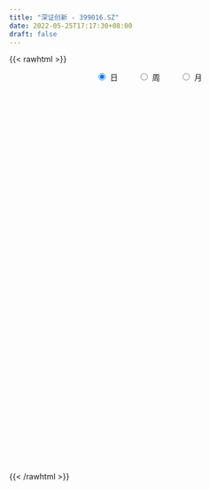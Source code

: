 ```yaml
---
title: "深证创新 - 399016.SZ"
date: 2022-05-25T17:17:30+08:00
draft: false
---
```

{{< rawhtml >}}
    <div style="text-align: center">
        <label style="padding: 1rem;"><input style="margin-right: .5rem" type="radio" name="period" value="D" checked onclick="period_change(this)">日</label>
        <label style="padding: 1rem;"><input style="margin-right: .5rem" type="radio" name="period" value="W" onclick="period_change(this)">周</label>
        <label style="padding: 1rem;"><input style="margin-right: .5rem" type="radio" name="period" value="M" onclick="period_change(this)">月</label>
    </div>
    <div id="chart" style="height: 700px;"></div> 
    <script type="text/javascript">
        const D_v = [14321903.0,16581763.0,12102914.0,13475626.0,15123563.0,14074195.0,15703563.0,19844557.0,17050695.0,17896569.0,17565167.0,17387881.0,17137620.0,14999417.0,15468005.0,15672388.0,16291709.0,18085730.0,14810184.0,19983044.0,22837581.0,19653921.0,17356505.0,17472006.0,19937778.0,22787649.0,20559931.0,24464386.0,23066355.0,20894210.0,20003417.0,18829923.0,17707240.0,18929415.0,18080259.0,17932105.0,18546384.0,18657178.0,21573017.0,20047693.0,24923065.0,26674774.0,22495106.0,21698618.0,21403294.0,19799220.0,15314354.0,21407572.0,25293913.0,22620250.0,25243601.0,28335935.0,23469243.0,23520993.0,25697520.0,29883958.0,30809713.0,28581444.0,26264094.0,22602964.0,23322651.0,23673955.0,21276432.0,23948806.0,22649186.0,19352349.0,20569574.0,18027768.0,18069548.0,19946720.0,22701113.0,20542814.0,19741832.0,20243992.0,19921053.0,27318674.0,26813326.0,28418362.0,28847748.0,29228094.0,27117305.0,22386095.0,26248477.0,23274527.0,23841451.0,22111797.0,21863476.0,19894376.0,21270860.0,18197444.0,16689592.0,20976970.0,18157695.0,18926419.0,14333109.0,16659694.0,16170791.0,17708639.0,16193987.0,16692999.0,13605875.0,13887209.0,18216513.0,16504121.0,16332040.0,16619014.0,14500643.0,14840860.0,15822699.0,18940710.0,19686024.0,21034744.0,21959411.0,21196826.0,21706298.0,17734933.0,19361623.0,22039076.0,19131081.0,16853487.0,18640113.0,17173201.0,16730732.0,20398321.0,19298243.0,17932270.0,19317317.0,18584121.0,20268725.0,20307051.0,18128208.0,17313571.0,17390220.0,18981925.0,19820876.0,18698571.0,23200018.0,21333522.0,19615665.0,21211364.0,20375526.0,21987982.0,19541123.0,20910995.0,19932132.0,18846192.0,17560659.0,18641379.0,18940808.0,14001037.0,17067059.0,15747829.0,17345568.0,15247243.0,16008771.0,14446750.0,15985354.0,16015232.0,20230283.0,21767846.0,17883669.0,21866156.0,20424019.0,19177067.0,17831342.0,17213903.0,17987475.0,21676053.0,23041868.0,19001723.0,17944981.0,16274821.0,14111080.0,18228269.0,14886922.0,16625848.0,15238026.0,15850031.0,16608323.0,16136927.0,14888217.0,17041388.0,13483748.0,13403313.0,13074190.0,14172771.0,13283662.0,17044663.0,17106791.0,17637800.0,21749920.0,16765969.0,15570470.0,14497776.0,14156969.0,14675582.0,15639206.0,18217497.0,18424541.0,20690655.0,18336777.0,19582311.0,18657603.0,20962830.0,23134426.0,22332877.0,16661351.0,18374915.0,14787690.0,14542527.0,14188575.0,14324181.0,15014236.0,15452987.0,16688646.0,14708879.0,13698388.0,16148137.0,16189696.0,17903975.0,17366846.0,17259579.0,13718585.0,14965410.0,16791233.0,13507947.0,14021677.0,14957712.0,17382360.0,15700174.0,19584837.0,19166529.0,21678494.0,18713244.0,21400227.0,20689382.0,18085095.0,14457380.0,17753168.0,22841337.0,15332996.0,14959221.0,14694134.0,14345133.0,14570083.0,16768148.0,18684305.0,16204942.0,20211133.0,13402302.0]
const D_histogram = [0.0,3.8416957265,5.5663718002,6.8635043389,8.5378238294,7.544938852,9.9040169216,15.5578565307,17.193627663,20.5547795478,19.3154856983,22.0469526371,23.2720130222,16.9391853067,9.2933497838,5.2163888368,5.0922479954,3.2262070296,1.3358738722,5.9802703696,5.7319745942,3.6125650939,-6.0183038273,-6.1442753166,-3.0720063197,3.3303484963,6.4447905852,11.0490903184,10.1214654202,10.0972429917,12.6136326477,10.3910897191,11.7729341109,5.4318382361,-5.5349752602,-9.9225337372,-14.6453503132,-12.2104101841,-6.9834438874,-5.8950457612,1.4897463069,6.4230848595,4.678737285,2.9850125525,-2.0646243444,-4.8736612919,-7.1251312945,-3.0426729751,0.2775499487,-3.0965710843,-10.0943247856,-20.1730027579,-27.6347225043,-19.4178850113,-10.1700616185,3.2466598848,9.7401798518,20.1150674277,22.3612917804,18.6397403192,16.6532571077,16.4263381705,14.7544072057,12.4678640411,6.2303170561,-2.4732283038,-16.6062054165,-24.297916781,-25.0516074984,-25.4545386217,-17.3271138638,-11.5164995634,-5.8928065285,-9.1533005732,-11.5029533265,-12.3013483661,-16.9475512565,-21.8556667194,-24.8108295557,-25.9879211735,-18.8293769772,-11.8442383436,-8.270643596,-8.772700596,-6.6790894911,-8.6428423453,-7.4910394862,-6.51120473,-12.1761093992,-12.4967096245,-11.947177344,-7.6485406215,-4.8428734315,-6.4290478219,-6.6068634108,-13.4159266523,-10.0162074967,-7.021901387,-5.6801767628,-11.1070542995,-9.5101705978,-5.7033582668,-1.4676131776,1.3454182583,5.9934158574,9.6195995174,9.7720421929,9.4804784992,11.7420446857,12.8077450035,10.3677989026,5.6799462404,6.3580567934,10.3326644054,12.2967750414,14.9958163028,20.9198662405,22.9263904143,22.2032661974,25.9705809169,28.1240378313,29.1834027953,31.2900154327,30.2198636348,25.1683643909,24.6412283847,21.9567726979,22.3735719306,27.0270935533,26.3811949283,22.8002770562,19.8915117564,14.014014485,12.5600101609,13.2828907365,11.1083559355,3.7671711421,-0.2583711869,-7.4211280517,-17.1475677914,-17.3328672662,-16.1540980732,-16.5600963098,-14.5339491045,-9.690240737,-8.452402984,-6.3938652523,-9.890606856,-18.4362139948,-19.529617473,-15.576120657,-12.9581906221,-13.2093574873,-12.9413964943,-8.7639233538,-7.8672527622,-2.072260283,1.567319666,2.3389235368,-5.9890783681,-12.0934542128,-17.7742082565,-17.468431596,-20.4619080132,-15.5129806261,-16.583118545,-12.0400222041,0.1129828042,3.9550334776,2.3471216641,-1.9419270925,-12.0262064153,-18.9091313787,-34.9536863037,-43.2799665617,-54.8992292791,-59.1074303546,-57.1528662866,-53.5649212338,-43.070212065,-34.8622200857,-35.4593062206,-34.9015784388,-25.1571081692,-15.2138128828,-7.0952056854,1.1578589835,12.1892453808,13.0767415052,21.6574164845,18.965238231,22.2727040175,24.263450246,24.0085629885,22.0543066947,16.5908253366,10.4257725898,-3.2554905074,-19.2636652962,-30.905999469,-28.9781504968,-20.5125757377,-18.9387257703,-26.5845629622,-21.9660134885,-10.9826227416,-2.4093443919,7.8985022384,10.6744790167,14.9429135631,15.874869883,11.5367649435,8.6401980151,5.8515599628,11.0319355997,11.7951966823,11.6957133683,10.3322530601,4.7291375054,-0.9080700665,-11.5936720782,-11.5212514178,-16.8004883961,-13.0009345179,-14.4227023927,-11.6084108227,-9.5271607295,-11.7471290923,-17.0031030936,-21.3084779964,-36.447857565,-48.9684138754,-43.651122653,-39.4592534338,-21.61432345,-4.7652575253,4.6533567187,10.829914902,18.664659821,26.5082105731,33.0824884507,36.2121383621,35.5967608614,35.2052018983,34.7205346779,34.7214461255,37.406016432,39.1750426989,28.0522762418,22.2996302477]
const D_fast = [0.0,4.8021196581,7.9183886819,10.9313973053,14.7401727532,15.6335224887,20.4686047887,30.0119085305,35.9460865785,44.4459333503,48.0355109253,56.2787160234,63.3217796641,61.2237482753,55.9012501983,53.1283864606,54.277307618,53.2178184096,51.6614537202,57.8009178101,58.9856156832,57.7693474564,46.6339025783,44.9718622598,47.2761296769,54.511071617,59.2367113522,66.603283665,68.2060251218,70.7061134413,76.3759112592,76.7511407603,81.0762186799,76.0930823641,63.7425250527,56.8743331415,48.4901789872,47.8725165702,51.3536218951,50.968258581,58.7254872258,65.2645969933,64.68993374,63.7424621457,58.1766691627,54.1492168921,50.116464066,53.4382541416,56.8278645526,52.6796007485,43.1582658508,28.0363371891,13.6659368166,17.0283030568,23.7336110449,37.9619975194,46.8905624493,62.2942168822,70.1307641799,71.0691477986,73.245978864,77.1256444695,79.142315306,79.9727381517,75.2927704307,65.9709179949,47.6863895281,33.9201989684,26.9036063763,20.1370405976,23.9326868896,26.8641762991,31.0146677019,25.4658485139,20.240457429,16.3667252978,7.4836345934,-2.8883975494,-12.0462677746,-19.7203396858,-17.2691397338,-13.2450606861,-11.7391268375,-14.4343589865,-14.0105202543,-18.1349836949,-18.8559407074,-19.5039071336,-28.2128391526,-31.657616784,-34.0948788396,-31.7083772724,-30.1134284403,-33.3068647862,-35.1363962277,-45.2994411323,-44.4037738509,-43.164943088,-43.2432626545,-51.4469037661,-52.2275627138,-49.8465899495,-45.9777481547,-42.8283621542,-36.6820105908,-30.6509270515,-28.0554738278,-25.9769178966,-20.7798405387,-16.51220397,-16.3602003453,-19.6280664474,-17.3604416961,-10.8026679827,-5.7643635864,0.6836317508,11.8376482485,19.575770026,24.4034623584,34.6634223071,43.8478886794,52.2031043422,62.1322208377,68.6170349486,69.8576268024,75.4907978924,78.29553538,84.3057275954,95.7160226064,101.6654227134,103.7845741055,105.8486867447,103.4746930946,105.1606913107,109.2042945705,109.8068487533,103.4074567454,99.3173216197,90.299282742,76.2859510545,71.7674347631,68.9076794377,64.3616571237,62.7543170529,65.1754652362,64.3002022432,64.7602736618,58.7908803441,45.6362197066,39.6604118601,39.7198785119,39.0982608913,35.5447546542,32.5773665237,34.5638588257,33.4937162267,38.7706436352,42.8020535007,44.1583882557,34.3331167588,25.2053773609,15.081071253,11.0197400146,2.910786594,3.9814688247,-1.2344487305,0.2986420594,12.4798927687,17.3107018115,16.289570414,11.5150398843,-1.5757910423,-13.1859988504,-37.9689753513,-57.1152472497,-82.4593172869,-101.444375951,-113.7780284548,-123.5813137103,-123.8541575578,-124.3617206,-133.82363329,-141.9913001179,-138.5361068906,-132.3962648248,-126.0514590488,-117.508929634,-103.4302318915,-99.2735503908,-85.2785212904,-83.2293899862,-74.3537481953,-66.2971394053,-60.5498859156,-56.9905655358,-58.3063405598,-61.8649501591,-76.3600858832,-97.184176996,-116.553011036,-121.869699688,-118.5322688634,-121.6931003385,-135.985078271,-136.8580321695,-128.6202971079,-120.6493548562,-108.3668826663,-102.9222861339,-94.9181231967,-90.017449406,-91.4713631096,-92.2078805342,-93.5336285958,-85.595269059,-81.8832088058,-79.0587637777,-77.8391608209,-82.2599919993,-88.1242170878,-101.708237119,-104.5161293131,-113.9954883904,-113.4461681416,-118.4736116146,-118.5614227503,-118.8619628395,-124.0187134753,-133.5254632501,-143.157957652,-167.4093016118,-192.1719613911,-197.7674508319,-203.4403949712,-190.9990458499,-175.3412943065,-164.7593408829,-155.875303974,-143.3743940998,-128.9037907044,-114.0588907142,-101.8762062123,-93.5923934975,-85.182651986,-76.987185537,-68.305912558,-56.2698381436,-44.7070512019,-48.8167485985,-48.9944870307]
const D_slow = [0.0,0.9604239316,2.3520168817,4.0678929664,6.2023489238,8.0885836368,10.5645878672,14.4540519998,18.7524589156,23.8911538025,28.7200252271,34.2317633863,40.0497666419,44.2845629686,46.6079004145,47.9119976237,49.1850596226,49.99161138,50.325579848,51.8206474404,53.253641089,54.1567823625,52.6522064056,51.1161375765,50.3481359966,51.1807231206,52.791920767,55.5541933466,58.0845597016,60.6088704495,63.7622786115,66.3600510412,69.303284569,70.661244128,69.277500313,66.7968668787,63.1355293004,60.0829267543,58.3370657825,56.8633043422,57.2357409189,58.8415121338,60.011196455,60.7574495932,60.2412935071,59.0228781841,57.2415953605,56.4809271167,56.5503146039,55.7761718328,53.2525906364,48.2093399469,41.3006593209,36.4461880681,33.9036726634,34.7153376346,37.1503825976,42.1791494545,47.7694723996,52.4294074794,56.5927217563,60.6993062989,64.3879081004,67.5048741106,69.0624533746,68.4441462987,64.2925949446,58.2181157493,51.9552138747,45.5915792193,41.2598007534,38.3806758625,36.9074742304,34.6191490871,31.7434107555,28.6680736639,24.4311858498,18.96726917,12.7645617811,6.2675814877,1.5602372434,-1.4008223425,-3.4684832415,-5.6616583905,-7.3314307633,-9.4921413496,-11.3649012212,-12.9927024037,-16.0367297535,-19.1609071596,-22.1477014956,-24.0598366509,-25.2705550088,-26.8778169643,-28.529532817,-31.88351448,-34.3875663542,-36.143041701,-37.5630858917,-40.3398494666,-42.717392116,-44.1432316827,-44.5101349771,-44.1737804125,-42.6754264482,-40.2705265689,-37.8275160206,-35.4573963958,-32.5218852244,-29.3199489735,-26.7279992479,-25.3080126878,-23.7184984895,-21.1353323881,-18.0611386278,-14.3121845521,-9.0822179919,-3.3506203884,2.200196161,8.6928413902,15.7238508481,23.0197015469,30.8422054051,38.3971713138,44.6892624115,50.8495695077,56.3387626821,61.9321556648,68.6889290531,75.2842277852,80.9842970492,85.9571749883,89.4606786096,92.6006811498,95.9214038339,98.6984928178,99.6402856033,99.5756928066,97.7204107937,93.4335188459,89.1003020293,85.061777511,80.9217534335,77.2882661574,74.8657059732,72.7526052272,71.1541389141,68.6814872001,64.0724337014,59.1900293331,55.2959991689,52.0564515134,48.7541121415,45.518763018,43.3277821795,41.360968989,40.8429039182,41.2347338347,41.8194647189,40.3221951269,37.2988315737,32.8552795095,28.4881716106,23.3726946072,19.4944494507,15.3486698145,12.3386642635,12.3669099645,13.3556683339,13.9424487499,13.4569669768,10.450415373,5.7231325283,-3.0152890476,-13.835280688,-27.5600880078,-42.3369455964,-56.6251621681,-70.0163924766,-80.7839454928,-89.4995005142,-98.3643270694,-107.0897216791,-113.3789987214,-117.1824519421,-118.9562533634,-118.6667886175,-115.6194772723,-112.350291896,-106.9359377749,-102.1946282172,-96.6264522128,-90.5605896513,-84.5584489042,-79.0448722305,-74.8971658964,-72.2907227489,-73.1045953758,-77.9205116998,-85.6470115671,-92.8915491913,-98.0196931257,-102.7543745683,-109.4005153088,-114.8920186809,-117.6376743663,-118.2400104643,-116.2653849047,-113.5967651505,-109.8610367598,-105.892319289,-103.0081280531,-100.8480785493,-99.3851885586,-96.6272046587,-93.6784054881,-90.754477146,-88.171413881,-86.9891295047,-87.2161470213,-90.1145650408,-92.9948778953,-97.1949999943,-100.4452336238,-104.0509092219,-106.9530119276,-109.33480211,-112.2715843831,-116.5223601565,-121.8494796556,-130.9614440468,-143.2035475157,-154.1163281789,-163.9811415374,-169.3847223999,-170.5760367812,-169.4126976015,-166.705218876,-162.0390539208,-155.4120012775,-147.1413791648,-138.0883445743,-129.189154359,-120.3878538844,-111.7077202149,-103.0273586835,-93.6758545755,-83.8820939008,-76.8690248403,-71.2941172784]
const D_data = [['2021-05-14', 4229.4894, 4291.1828, 4213.4739, 4291.401],['2021-05-17', 4298.4375, 4351.3808, 4298.0497, 4371.3341],['2021-05-18', 4346.3797, 4343.9678, 4307.9333, 4348.189],['2021-05-19', 4332.2706, 4352.263, 4320.7063, 4370.4649],['2021-05-20', 4349.1902, 4371.9783, 4343.1151, 4385.5032],['2021-05-21', 4385.6405, 4347.8752, 4340.903, 4396.8227],['2021-05-24', 4352.378, 4401.9458, 4330.2316, 4402.5576],['2021-05-25', 4405.4789, 4477.0146, 4396.3674, 4481.7406],['2021-05-26', 4480.5302, 4461.9623, 4456.3885, 4487.2081],['2021-05-27', 4458.97, 4515.367, 4449.281, 4515.9226],['2021-05-28', 4507.1098, 4483.2337, 4463.1894, 4533.1753],['2021-05-31', 4495.2468, 4558.1756, 4495.2468, 4558.1756],['2021-06-01', 4555.735, 4573.5452, 4520.7868, 4578.1106],['2021-06-02', 4576.7823, 4487.1179, 4470.5751, 4576.7823],['2021-06-03', 4490.6221, 4449.7485, 4449.4486, 4512.055],['2021-06-04', 4440.2139, 4475.2491, 4430.7167, 4513.3818],['2021-06-07', 4489.5611, 4524.4749, 4473.277, 4524.6947],['2021-06-08', 4533.3014, 4507.6633, 4484.7205, 4553.6065],['2021-06-09', 4506.3693, 4506.1614, 4479.8904, 4521.5901],['2021-06-10', 4507.5856, 4605.7899, 4502.3688, 4609.1748],['2021-06-11', 4620.2217, 4568.5999, 4563.5868, 4620.2217],['2021-06-15', 4563.9157, 4550.1442, 4523.5651, 4577.9283],['2021-06-16', 4548.1845, 4430.7517, 4427.0718, 4549.4665],['2021-06-17', 4431.9535, 4525.9448, 4431.9535, 4525.9448],['2021-06-18', 4533.2412, 4577.5786, 4530.7067, 4590.3491],['2021-06-21', 4566.3986, 4652.3963, 4544.5154, 4657.9626],['2021-06-22', 4662.0845, 4648.3654, 4614.404, 4666.3779],['2021-06-23', 4646.8907, 4702.7605, 4630.8043, 4719.5496],['2021-06-24', 4705.1308, 4660.0165, 4648.8179, 4705.2181],['2021-06-25', 4660.3906, 4685.3594, 4639.8517, 4694.6506],['2021-06-28', 4691.4998, 4741.9808, 4681.5886, 4753.1157],['2021-06-29', 4754.0796, 4701.9099, 4698.4281, 4767.3789],['2021-06-30', 4709.4972, 4763.407, 4700.3105, 4763.8226],['2021-07-01', 4767.7419, 4670.0437, 4670.0437, 4767.7419],['2021-07-02', 4650.842, 4575.0326, 4573.1572, 4651.0387],['2021-07-05', 4592.7292, 4619.3411, 4581.4044, 4641.8029],['2021-07-06', 4631.7144, 4589.8201, 4533.0615, 4637.7445],['2021-07-07', 4556.2349, 4671.3488, 4544.1128, 4677.3262],['2021-07-08', 4686.8138, 4727.8922, 4679.6254, 4738.2751],['2021-07-09', 4704.7459, 4696.2082, 4619.1457, 4710.1734],['2021-07-12', 4716.2476, 4804.5166, 4686.8214, 4818.4666],['2021-07-13', 4808.4456, 4818.6913, 4779.851, 4846.3752],['2021-07-14', 4797.8517, 4756.5876, 4753.9862, 4814.0392],['2021-07-15', 4740.6828, 4759.5958, 4677.1372, 4760.568],['2021-07-16', 4754.3324, 4708.2362, 4706.073, 4763.2881],['2021-07-19', 4694.8824, 4720.7242, 4676.9424, 4728.7348],['2021-07-20', 4688.9733, 4717.4617, 4665.5934, 4731.5278],['2021-07-21', 4732.0578, 4805.8696, 4727.386, 4822.2591],['2021-07-22', 4811.504, 4823.3701, 4770.4824, 4826.259],['2021-07-23', 4818.1511, 4746.1961, 4719.245, 4818.1511],['2021-07-26', 4736.6788, 4675.1069, 4589.5958, 4753.4785],['2021-07-27', 4673.6723, 4585.2213, 4585.2213, 4766.3748],['2021-07-28', 4545.0689, 4557.6022, 4427.0013, 4614.625],['2021-07-29', 4650.4229, 4742.842, 4626.5492, 4751.5211],['2021-07-30', 4749.1911, 4796.3072, 4712.6691, 4809.9671],['2021-08-02', 4810.5572, 4912.205, 4808.94, 4912.205],['2021-08-03', 4903.1514, 4889.811, 4869.0603, 4940.7147],['2021-08-04', 4875.5592, 5001.9142, 4875.5592, 5002.8932],['2021-08-05', 4993.9111, 4957.7642, 4940.8097, 4993.9111],['2021-08-06', 4964.5121, 4902.5801, 4858.137, 4973.2431],['2021-08-09', 4881.8627, 4930.8047, 4854.2809, 4940.8074],['2021-08-10', 4924.4412, 4968.5232, 4908.231, 4976.7829],['2021-08-11', 4962.4666, 4966.7177, 4919.3012, 4980.1954],['2021-08-12', 4961.5971, 4968.6271, 4953.7335, 5011.5745],['2021-08-13', 4955.1032, 4913.2291, 4891.4861, 4977.4963],['2021-08-16', 4879.2121, 4853.0931, 4830.0272, 4898.2874],['2021-08-17', 4850.1036, 4724.8618, 4711.1335, 4857.6172],['2021-08-18', 4734.7117, 4738.6853, 4694.8219, 4762.7194],['2021-08-19', 4733.0655, 4790.7767, 4727.0557, 4817.6212],['2021-08-20', 4783.6733, 4778.7093, 4727.2164, 4831.2647],['2021-08-23', 4796.4162, 4895.6245, 4771.401, 4903.4575],['2021-08-24', 4893.6086, 4898.5131, 4849.6647, 4923.3889],['2021-08-25', 4907.1672, 4925.5888, 4870.4436, 4925.9252],['2021-08-26', 4929.6109, 4819.6973, 4818.3775, 4930.9276],['2021-08-27', 4802.6312, 4812.3286, 4780.1999, 4831.2705],['2021-08-30', 4824.3541, 4817.9809, 4797.5045, 4877.3946],['2021-08-31', 4810.7382, 4747.0087, 4709.8184, 4810.7382],['2021-09-01', 4740.7151, 4705.3016, 4639.7655, 4741.6441],['2021-09-02', 4702.2879, 4691.9567, 4680.4357, 4724.9467],['2021-09-03', 4687.8552, 4683.9792, 4646.5288, 4731.4198],['2021-09-06', 4690.8126, 4787.2599, 4663.8002, 4787.2599],['2021-09-07', 4787.1024, 4811.1633, 4762.9803, 4813.4366],['2021-09-08', 4811.3378, 4788.6269, 4767.0384, 4830.0207],['2021-09-09', 4776.1152, 4738.3728, 4700.9663, 4784.1487],['2021-09-10', 4742.5447, 4768.0949, 4704.8694, 4779.4367],['2021-09-13', 4776.21, 4710.2276, 4701.262, 4776.21],['2021-09-14', 4713.3431, 4739.1073, 4709.6076, 4805.6499],['2021-09-15', 4731.508, 4735.3717, 4689.8098, 4746.577],['2021-09-16', 4730.2323, 4629.7767, 4628.4063, 4731.7867],['2021-09-17', 4625.211, 4668.0977, 4601.3286, 4674.0535],['2021-09-22', 4609.0365, 4666.855, 4602.9712, 4687.8506],['2021-09-23', 4698.2348, 4715.8382, 4670.9965, 4733.985],['2021-09-24', 4712.542, 4707.8634, 4688.1957, 4752.4288],['2021-09-27', 4733.4048, 4647.8648, 4613.1719, 4760.7734],['2021-09-28', 4633.1706, 4651.5363, 4615.4544, 4695.9075],['2021-09-29', 4621.4547, 4537.0844, 4537.0844, 4626.709],['2021-09-30', 4564.6201, 4641.6565, 4564.6201, 4651.2392],['2021-10-08', 4695.1611, 4642.046, 4625.2156, 4706.2377],['2021-10-11', 4650.5213, 4622.7307, 4615.3043, 4666.5745],['2021-10-12', 4617.9749, 4514.4838, 4474.1333, 4617.9749],['2021-10-13', 4515.9178, 4577.9196, 4501.9465, 4582.6608],['2021-10-14', 4580.187, 4607.9729, 4565.0058, 4628.1099],['2021-10-15', 4598.7556, 4625.9661, 4568.6607, 4638.5271],['2021-10-18', 4625.4258, 4620.8801, 4577.2913, 4625.4258],['2021-10-19', 4632.9405, 4660.8792, 4631.5002, 4670.0948],['2021-10-20', 4668.8039, 4670.8769, 4662.7667, 4697.1144],['2021-10-21', 4667.4073, 4639.8002, 4621.6312, 4677.616],['2021-10-22', 4644.1957, 4636.3574, 4619.791, 4664.0309],['2021-10-25', 4636.1729, 4677.3811, 4629.2099, 4678.3274],['2021-10-26', 4684.686, 4676.8677, 4662.3139, 4700.6111],['2021-10-27', 4673.1008, 4634.5, 4620.8462, 4673.1008],['2021-10-28', 4605.9045, 4589.7049, 4578.602, 4642.0043],['2021-10-29', 4573.7662, 4647.4223, 4561.1847, 4653.1893],['2021-11-01', 4644.676, 4704.8773, 4634.8289, 4727.8604],['2021-11-02', 4712.4111, 4702.0861, 4667.3311, 4758.713],['2021-11-03', 4713.6831, 4732.6095, 4683.5731, 4748.216],['2021-11-04', 4755.6198, 4809.2022, 4750.9616, 4809.2022],['2021-11-05', 4814.0885, 4798.3478, 4797.4635, 4852.7783],['2021-11-08', 4791.5201, 4785.6635, 4744.1136, 4791.5201],['2021-11-09', 4797.5263, 4870.3508, 4788.4537, 4874.6308],['2021-11-10', 4858.8889, 4889.6691, 4826.4333, 4890.7582],['2021-11-11', 4873.1848, 4910.4671, 4863.2649, 4918.8159],['2021-11-12', 4912.3059, 4960.3331, 4904.1706, 4966.5401],['2021-11-15', 4974.0445, 4952.9828, 4939.1701, 4996.3009],['2021-11-16', 4938.5988, 4914.6468, 4907.7704, 4974.2455],['2021-11-17', 4937.1847, 4983.0579, 4912.0133, 4983.0579],['2021-11-18', 4982.0405, 4973.6759, 4968.0814, 5004.6742],['2021-11-19', 4968.6821, 5032.6565, 4965.8336, 5038.7736],['2021-11-22', 5053.1434, 5128.7077, 5048.156, 5131.8758],['2021-11-23', 5121.4683, 5104.896, 5088.0413, 5121.4683],['2021-11-24', 5101.2614, 5087.5531, 5083.8223, 5113.5813],['2021-11-25', 5093.2692, 5107.4415, 5089.863, 5127.0862],['2021-11-26', 5108.568, 5072.5305, 5055.0933, 5114.4726],['2021-11-29', 5039.6067, 5131.7638, 5037.8221, 5132.2379],['2021-11-30', 5148.5611, 5180.9173, 5140.9886, 5194.3302],['2021-12-01', 5178.4677, 5164.3574, 5148.3712, 5187.6477],['2021-12-02', 5163.4587, 5093.9052, 5090.8543, 5165.979],['2021-12-03', 5093.631, 5120.2561, 5092.9765, 5123.4087],['2021-12-06', 5115.5839, 5061.5677, 5056.8074, 5119.3103],['2021-12-07', 5087.3376, 4987.3705, 4952.3502, 5091.3627],['2021-12-08', 4999.6136, 5079.2566, 4999.6136, 5079.2566],['2021-12-09', 5074.832, 5098.0383, 5057.9649, 5103.465],['2021-12-10', 5075.6493, 5078.9815, 5062.6492, 5096.016],['2021-12-13', 5083.0927, 5112.6753, 5080.9039, 5129.809],['2021-12-14', 5108.142, 5167.7774, 5106.13, 5177.2451],['2021-12-15', 5166.2256, 5142.337, 5136.9909, 5186.2723],['2021-12-16', 5152.6635, 5165.8864, 5145.2162, 5170.6266],['2021-12-17', 5154.8937, 5095.7887, 5092.0688, 5156.8119],['2021-12-20', 5080.2496, 4997.9123, 4997.6151, 5111.3539],['2021-12-21', 5008.0843, 5058.7183, 5008.0843, 5063.0548],['2021-12-22', 5078.9811, 5123.8205, 5073.4313, 5135.9484],['2021-12-23', 5132.6098, 5121.1183, 5110.5974, 5140.4422],['2021-12-24', 5121.4191, 5088.2632, 5082.1911, 5127.0732],['2021-12-27', 5090.6178, 5091.0432, 5071.3474, 5129.985],['2021-12-28', 5113.8303, 5149.7432, 5102.3338, 5153.2317],['2021-12-29', 5144.9688, 5121.7557, 5117.4353, 5153.4816],['2021-12-30', 5124.3219, 5203.2009, 5124.3219, 5222.8418],['2021-12-31', 5228.5987, 5207.4492, 5193.7612, 5233.5202],['2022-01-04', 5226.0315, 5190.9722, 5167.4074, 5229.6086],['2022-01-05', 5176.1746, 5060.7926, 5032.8002, 5179.8111],['2022-01-06', 5024.8811, 5047.7728, 4998.8223, 5061.4748],['2022-01-07', 5059.0982, 5014.1056, 5014.1056, 5086.0748],['2022-01-10', 5018.7312, 5064.7835, 4976.6598, 5076.9954],['2022-01-11', 5069.6058, 5004.5943, 4996.0903, 5072.8752],['2022-01-12', 5035.2505, 5098.0734, 5030.7229, 5098.7841],['2022-01-13', 5122.9357, 5022.7413, 5022.559, 5122.9831],['2022-01-14', 5017.2156, 5093.0111, 5012.3809, 5112.2459],['2022-01-17', 5119.609, 5230.6973, 5119.609, 5248.2546],['2022-01-18', 5235.9645, 5173.4005, 5167.4652, 5268.5097],['2022-01-19', 5132.2555, 5115.6274, 5078.4744, 5166.1184],['2022-01-20', 5120.4345, 5068.1313, 5062.972, 5141.1287],['2022-01-21', 5045.2129, 4952.5661, 4943.8879, 5045.2129],['2022-01-24', 4902.6405, 4935.3694, 4897.0855, 4962.9966],['2022-01-25', 4897.5528, 4736.8422, 4736.6846, 4925.9724],['2022-01-26', 4746.9306, 4734.8101, 4676.7439, 4781.8207],['2022-01-27', 4742.8087, 4596.9885, 4594.9946, 4744.1328],['2022-01-28', 4626.4798, 4596.1323, 4557.7353, 4664.5587],['2022-02-07', 4665.6019, 4613.4895, 4595.5945, 4676.2235],['2022-02-08', 4615.2467, 4595.4784, 4504.8924, 4615.7369],['2022-02-09', 4584.0541, 4670.6859, 4566.8059, 4683.6963],['2022-02-10', 4667.0217, 4649.3095, 4627.9926, 4690.2777],['2022-02-11', 4608.675, 4517.9167, 4509.8772, 4613.3479],['2022-02-14', 4485.0514, 4489.341, 4451.4342, 4548.4902],['2022-02-15', 4493.7172, 4592.588, 4488.9256, 4592.588],['2022-02-16', 4624.351, 4615.8295, 4598.4186, 4647.649],['2022-02-17', 4616.1679, 4616.1504, 4601.5335, 4655.6191],['2022-02-18', 4596.0976, 4642.9147, 4588.975, 4642.9731],['2022-02-21', 4666.0821, 4718.7144, 4664.5692, 4719.245],['2022-02-22', 4671.3488, 4617.7727, 4594.0242, 4671.3488],['2022-02-23', 4630.765, 4738.2039, 4630.7009, 4739.4196],['2022-02-24', 4711.7837, 4614.2574, 4559.2829, 4732.8266],['2022-02-25', 4660.288, 4693.5046, 4660.288, 4716.0494],['2022-02-28', 4696.6493, 4696.7065, 4633.2639, 4714.9609],['2022-03-01', 4697.2982, 4680.154, 4657.8273, 4704.7792],['2022-03-02', 4653.6865, 4659.6764, 4616.8348, 4665.1551],['2022-03-03', 4676.4013, 4600.0831, 4595.7782, 4678.9532],['2022-03-04', 4565.8458, 4560.0667, 4540.146, 4623.7328],['2022-03-07', 4532.9213, 4404.4726, 4383.7628, 4533.0227],['2022-03-08', 4408.4647, 4274.8821, 4249.3716, 4426.1149],['2022-03-09', 4291.4904, 4222.7188, 4050.2614, 4304.9395],['2022-03-10', 4320.1874, 4329.6495, 4293.3478, 4344.682],['2022-03-11', 4271.5442, 4406.2941, 4238.9058, 4410.5854],['2022-03-14', 4417.6478, 4316.9593, 4316.9593, 4440.4354],['2022-03-15', 4257.6977, 4151.4583, 4151.4583, 4311.6007],['2022-03-16', 4219.0158, 4261.4564, 4040.9356, 4272.3787],['2022-03-17', 4306.8757, 4353.7448, 4297.3059, 4430.7611],['2022-03-18', 4332.0541, 4354.3856, 4296.6724, 4364.3589],['2022-03-21', 4366.6643, 4412.8335, 4353.3622, 4418.668],['2022-03-22', 4403.0958, 4344.973, 4332.5539, 4403.0958],['2022-03-23', 4351.7615, 4377.134, 4323.4391, 4387.8875],['2022-03-24', 4352.5894, 4346.3954, 4296.3051, 4373.8572],['2022-03-25', 4356.2264, 4267.1783, 4267.1783, 4374.7948],['2022-03-28', 4252.2881, 4259.1577, 4211.5712, 4277.5277],['2022-03-29', 4269.1639, 4236.5996, 4217.2598, 4292.1284],['2022-03-30', 4250.0673, 4335.7714, 4226.9253, 4343.1619],['2022-03-31', 4317.381, 4292.1108, 4284.0472, 4348.992],['2022-04-01', 4271.5247, 4279.3619, 4238.1269, 4309.1833],['2022-04-06', 4292.6125, 4255.6163, 4232.9263, 4293.77],['2022-04-07', 4235.6162, 4177.0999, 4177.0999, 4274.7065],['2022-04-08', 4180.397, 4135.2551, 4095.9331, 4183.6831],['2022-04-11', 4105.8445, 4009.9756, 3991.3381, 4105.8445],['2022-04-12', 4031.1056, 4093.6614, 3996.5727, 4093.6614],['2022-04-13', 4062.4249, 3987.4775, 3987.4775, 4064.2943],['2022-04-14', 4038.4955, 4071.1794, 4025.4452, 4091.073],['2022-04-15', 4054.6359, 3986.5551, 3980.3951, 4054.6359],['2022-04-18', 3956.8832, 4017.9062, 3909.1203, 4028.7425],['2022-04-19', 4001.9575, 3998.0638, 3969.751, 4032.6707],['2022-04-20', 4000.7371, 3919.3917, 3909.458, 4006.6847],['2022-04-21', 3898.3383, 3833.1475, 3818.0906, 3942.4903],['2022-04-22', 3812.5136, 3786.6921, 3748.732, 3830.0178],['2022-04-25', 3728.8383, 3556.8379, 3555.8495, 3733.5191],['2022-04-26', 3567.4195, 3460.6875, 3454.5336, 3605.6314],['2022-04-27', 3420.07, 3606.2956, 3397.5224, 3607.3672],['2022-04-28', 3589.7084, 3561.8844, 3521.9793, 3613.1084],['2022-04-29', 3590.0313, 3744.4991, 3583.6083, 3754.9274],['2022-05-05', 3730.6363, 3791.3028, 3720.01, 3824.7424],['2022-05-06', 3694.3221, 3745.1249, 3681.1485, 3790.8084],['2022-05-09', 3725.7003, 3729.0257, 3710.9094, 3759.6451],['2022-05-10', 3675.6167, 3776.2117, 3664.0867, 3787.5346],['2022-05-11', 3784.4923, 3814.3522, 3778.4806, 3909.4959],['2022-05-12', 3785.9206, 3839.9068, 3782.8601, 3848.1836],['2022-05-13', 3857.3925, 3830.5332, 3799.8555, 3867.783],['2022-05-16', 3850.5436, 3800.1716, 3786.2309, 3878.4927],['2022-05-17', 3799.9084, 3810.8645, 3753.4597, 3810.8645],['2022-05-18', 3825.5547, 3818.8359, 3813.5161, 3852.3753],['2022-05-19', 3758.208, 3836.1725, 3749.1193, 3836.9548],['2022-05-20', 3850.972, 3892.0328, 3834.6657, 3893.7556],['2022-05-23', 3908.4579, 3910.7306, 3875.0574, 3913.4417],['2022-05-24', 3906.4455, 3739.2628, 3739.2628, 3908.0542],['2022-05-25', 3733.7073, 3770.424, 3722.5667, 3770.7537]]
const W_v = [85443139.0,83230652.0,84296465.0,81783892.0,74881927.0,99870648.0,78444879.0,90139091.0,112292731.0,96624751.0,103302700.0,126058415.0,142045971.0,121762772.0,123977712.0,162887309.0,178848460.0,183544142.0,189658277.0,135642601.0,125687125.0,123348915.0,106073749.0,94012859.0,88525244.0,139915355.0,144541915.0,127970787.0,121554951.0,128554416.0,60353518.0,40874461.0,146954315.0,131429637.0,131330292.0,129773385.0,140873169.0,85103550.0,112662304.0,168617240.0,152481047.0,70449220.0,98162319.0,86183566.0,95077236.0,94819254.0,82797523.0,69024269.0,82218941.0,86120887.0,86718260.0,94898471.0,77360623.0,100480380.0,76166082.0,81255662.0,75006051.0,70638800.0,87520171.0,75991951.0,67655646.0,70666106.0,52078800.0,78934913.0,79327493.0,89098449.0,101656319.0,82925877.0,116382361.0,90348868.0,71285249.0,81363741.0,61982465.0,58567078.0,69610233.0,44804412.0,95249297.0,87385736.0,72288207.0,82926818.0,211415897.0,250482773.0,293272883.0,324146649.0,260579529.0,205203587.0,175701894.0,170282510.0,161799417.0,160622024.0,152744841.0,53315326.0,125037259.0,113358161.0,119171507.0,104896637.0,66736276.0,97837672.0,101791718.0,86512077.0,133230287.0,92192807.0,140063510.0,127329924.0,125564158.0,116835289.0,117794031.0,148953398.0,139974350.0,169800014.0,153312902.0,143012123.0,133742576.0,16602857.0,79008567.0,106846596.0,85924602.0,122117580.0,104410357.0,104288389.0,105287608.0,108055120.0,114519534.0,140637912.0,201145042.0,152186935.0,121132032.0,201730939.0,151547894.0,151585486.0,218225859.0,200112698.0,276307851.0,330678250.0,251039034.0,237449040.0,212851943.0,168814380.0,151904460.0,129011947.0,143008924.0,134263593.0,113564947.0,94743891.0,145340296.0,145848101.0,109584160.0,192439180.0,197231264.0,108247034.0,69174027.0,131918943.0,185083596.0,171913864.0,140056765.0,114271644.0,124346525.0,104051256.0,105338887.0,102789444.0,96932215.0,94917202.0,82530179.0,67359276.0,34234591.0,18036590.0,90725116.0,69740915.0,87438202.0,96858767.0,97646682.0,81937893.0,73969387.0,91622253.0,82682791.0,77919610.0,87427115.0,73934032.0,131792907.0,147704230.0,120875530.0,124562368.0,120239693.0,69450692.0,51019680.0,111270329.0,97915522.0,94753213.0,84187406.0,84744058.0,72253363.0,49078101.0,60314044.0,91529232.0,85119482.0,30906242.0,69369567.0,71358061.0,88060551.0,80665311.0,92008248.0,74420210.0,111772531.0,93550254.0,96756377.0,117194857.0,104435309.0,126267292.0,138142173.0,114871030.0,95965959.0,103150804.0,140626204.0,122867855.0,103337953.0,55824257.0,66090013.0,17708639.0,78596583.0,78796678.0,97443588.0,102038756.0,88528614.0,95530272.0,93407775.0,102034912.0,102731660.0,95891357.0,83102301.0,77703350.0,81747954.0,92633806.0,97939446.0,79090145.0,80524886.0,67417684.0,90305143.0,74540003.0,95251781.0,101749087.0,76217888.0,75563136.0,50241808.0,80101653.0,75569870.0,100543331.0,38774477.0,85344102.0,79061803.0,49818377.0]
const W_histogram = [0.0,-6.428117151,-5.1782979029,-7.1403128088,-6.669734522,4.3579955869,10.716632506,19.7175461001,26.8539581029,29.6812488027,32.7658721673,33.0140790609,37.6975420977,32.7767262683,29.4704566487,22.5159799689,25.503386462,16.4710562867,4.1812796247,-4.2040835907,-12.0849974946,-12.9337838135,-15.6382999215,-19.7651164776,-19.2448801014,-18.2550300503,-25.0133622456,-22.1661147599,-34.3739869668,-51.2957793282,-52.2884526897,-46.3340717722,-27.1842728776,-4.1627565084,7.0785446712,2.2462648844,19.7537808913,23.1881071415,25.9833423512,23.7698131431,17.7267909293,12.6060373045,9.8863411339,5.3456185718,-2.052598366,-16.6813989286,-23.9429085167,-37.135757029,-54.6593718805,-56.1901904467,-61.3486438939,-52.7299698634,-44.5032344686,-37.2719698532,-44.6910053645,-41.6103798223,-44.0347972839,-39.3408859185,-34.237496372,-28.2219061722,-26.8852636393,-19.9174346059,-14.9605602064,-28.8749110496,-36.1036531437,-35.6307557454,-21.7805350969,-12.9459020176,4.1242217958,5.9795255122,10.5931676042,15.5488480269,16.9186108273,13.5284098638,10.3580101019,10.2247688925,15.7660420555,20.0614798396,23.225828671,25.208543055,35.772205936,52.7378270723,71.0415601333,90.9833179436,98.8473281949,104.7894874088,100.7209613015,103.3570676178,92.1783326888,83.8977794764,62.3130761023,40.2137256786,16.5110115978,-6.2210367132,-24.7592205578,-33.8164038845,-45.8914079228,-47.0339661374,-36.3349047358,-29.592278008,-20.0879967433,-19.7865651076,-18.5257032964,-12.3135672291,-10.8776644195,-17.0108197207,-11.6214906659,-0.6346784879,4.3028743334,18.8483238788,30.4349803432,36.3923924172,29.632103118,20.8241289712,17.3628377722,10.8314170471,5.6874562422,3.2081389023,4.1919962925,0.1011139323,-2.9250496838,-6.8454581603,-1.5733435223,6.371514508,13.7313158628,17.2979709322,26.5208906943,38.2581597335,47.3178827978,48.1958452779,51.6224209932,52.7824662865,69.5084152284,57.9827882444,55.2050524348,35.5718202015,7.1671641613,-18.951210448,-37.5519754391,-45.5444254098,-43.2511960519,-44.5944103724,-39.3035270787,-27.9250110665,-19.0104227117,-20.3187695482,-19.1389067684,-10.8560785018,-2.2584993811,11.4684287185,23.4524234715,38.3816239838,76.1391676255,78.1083053167,70.1623950111,74.1592177947,74.0914266927,61.8189890954,47.8481430408,41.6832689303,32.1594293959,5.5551791225,-6.2523613526,-25.4586678977,-35.6163192879,-33.2582280711,-28.1122965192,-36.8172313765,-40.6997916,-33.633709314,-32.4743773258,-33.2554619537,-41.3365574329,-38.1760876258,-41.6158089623,-40.0821394493,-37.0437574023,-25.7520918974,-10.808406025,-2.6005340968,16.7597222077,7.980703951,-5.2431357037,2.3677176633,5.282900229,-13.3380037457,-21.0818656771,-41.2258286865,-55.8313648435,-56.2812276539,-49.9405139569,-45.6784878076,-41.6457430012,-26.3637012304,-18.0743190478,-21.6754969971,-18.654421377,-12.4756144437,0.4072152044,7.6679073014,17.4736468011,22.9362833502,31.6434294483,27.9364890193,31.3532330255,32.0188478568,32.5071514354,33.5600928984,38.4193661487,39.219583879,28.0799924704,20.7069603707,5.6975818044,0.2347460233,-10.7083209993,-15.5688889423,-23.0897044102,-27.5810051411,-30.9261992631,-31.6178581567,-30.4950236017,-19.2986794691,-1.6255893576,13.4622391266,24.0372187407,31.6755592911,31.320877085,29.6101742649,25.5188782179,28.178214179,14.9201759198,9.7207395832,-4.1757501441,-36.5692907399,-61.0197171805,-66.1021283094,-63.3765052617,-67.4996157212,-76.8431071679,-82.292961147,-87.0817928896,-84.6638981638,-87.6368389975,-93.9261898612,-105.0155304652,-108.2306073979,-103.3624335352,-88.036827414,-68.2852425858,-58.3248651969]
const W_fast = [0.0,-8.0351464387,-8.0799016664,-11.8269947745,-13.0238501181,-0.9066211125,8.1311739331,22.0614740521,35.9113755807,46.1589784811,57.4350698876,65.9367965465,80.0446451077,83.3180108453,87.3793553879,86.0538737004,95.417126809,90.5025607054,79.2581039495,69.8217198365,58.9195565589,54.8373242867,48.2232331983,39.1551375228,34.8641538737,31.2902464121,18.2785736555,15.5842924512,-5.2170764975,-34.9628136909,-49.0276002249,-54.6567372503,-42.3030065751,-20.322179333,-7.3112419857,-11.5819555514,10.8640056784,20.095358714,29.3864295114,33.1153535891,31.5040291077,29.534784809,29.2866739219,26.0823560027,18.1709894734,-0.6281608214,-13.8753975387,-36.3521853082,-67.5406431298,-83.1190093077,-103.6146237284,-108.1784421637,-111.077515386,-113.1642432339,-131.7560300864,-139.0779994998,-152.5111162824,-157.6524263966,-161.108410943,-162.1482972863,-167.5329706632,-165.5445002814,-164.3277659334,-185.4608445391,-201.7154999191,-210.1502914571,-201.7452045828,-196.147047008,-178.0458677455,-174.6956826511,-167.433748658,-158.5908562286,-152.9914407214,-152.999539219,-153.5804364554,-151.1574854416,-141.6747017648,-132.3638940207,-123.3930880216,-115.1082378738,-95.6015235088,-65.4514456045,-29.3873225102,13.300264786,45.8761070861,78.0156381521,99.1273523702,127.602725591,139.4685738341,152.1624654909,146.1560311424,134.1101121383,114.5351509569,90.2478434677,65.5198544836,48.0085701858,24.4607141668,11.5596644179,13.1749996354,12.5195568613,17.0018389402,12.3566292989,8.986065286,12.1198095461,10.8362962508,0.4504360194,2.9343924077,13.7625349637,19.7758063684,39.0333368836,58.2287384338,73.2842486121,73.9319850923,70.3300431884,71.2094614324,67.3858949691,63.6637982247,61.9865156104,64.0183720738,59.9527681966,56.1953421596,50.563569143,55.4423479005,64.9800845577,75.7727148783,83.6638626807,99.5170051164,120.8188140889,141.7080078527,154.6349316522,170.9671126159,185.3227744807,219.4258272297,222.3958973068,233.4194246059,222.679147423,196.0662824231,165.2101052018,137.2213463509,117.8427900279,109.3232203727,96.8314034592,92.2964049832,96.6936682287,100.8556509057,94.4676116821,90.8627477698,96.431556411,104.4645106864,121.0585459656,138.9056465865,163.4302530947,220.2225886428,241.7188026632,251.3134911103,273.8501183426,292.3051839138,295.4874935903,293.4786832959,297.734626418,296.2506442325,271.0351887398,257.6645579266,232.0935844071,213.0318531949,207.0753873939,205.193244816,187.2840021146,173.2264939911,171.8841489486,164.9248866054,155.8299364891,137.4147016516,131.0311495522,117.1874759751,108.7006106259,102.4780533223,107.3316958529,119.5732802189,127.1310186229,150.6812054793,143.8973632104,129.3627396298,137.5655224127,141.8014300356,119.8460251244,106.8316967738,76.3812765928,47.8178992249,33.297729501,27.1533147088,19.9957189062,13.6170279623,22.3081444254,26.0789468461,17.0588946476,15.4163649234,18.4762682457,31.4609016949,40.6385706173,54.8127218172,66.0094292039,82.6274326641,85.9046144899,97.1596667525,105.8299935479,114.4450849854,123.888049673,138.3521644605,148.9572781606,144.8376848696,142.6413928625,129.0564097474,123.6522604721,110.0321131997,101.279323021,87.9860814506,76.5995294345,65.5227854967,56.9266620639,50.4257407185,56.7974149838,74.0641077559,92.5174960218,109.101780321,124.6590106942,132.1345477594,137.8263885054,140.114812013,149.8187015188,140.2907072396,137.5214557988,122.5810285354,81.0451652547,41.339809519,19.7318663127,6.613363045,-14.3846513448,-42.9389195835,-68.9620138494,-95.5212938144,-114.2693736296,-139.1515242126,-168.9224225416,-206.2656457619,-236.538374544,-257.5108090652,-264.1944097975,-261.5141356157,-266.1349745261]
const W_slow = [0.0,-1.6070292877,-2.9016037635,-4.6866819657,-6.3541155962,-5.2646166994,-2.5854585729,2.3439279521,9.0574174778,16.4777296785,24.6691977203,32.9227174855,42.34710301,50.541284577,57.9088987392,63.5378937314,69.9137403469,74.0315044186,75.0768243248,74.0258034271,71.0045540535,67.7711081001,63.8615331198,58.9202540004,54.109033975,49.5452764624,43.291935901,37.7504072111,29.1569104694,16.3329656373,3.2608524649,-8.3226654782,-15.1187336976,-16.1594228247,-14.3897866569,-13.8282204358,-8.8897752129,-3.0927484275,3.4030871603,9.345540446,13.7772381784,16.9287475045,19.400332788,20.7367374309,20.2235878394,16.0532381072,10.0675109781,0.7835717208,-12.8812712493,-26.928818861,-42.2659798345,-55.4484723003,-66.5742809175,-75.8922733808,-87.0650247219,-97.4676196775,-108.4763189985,-118.3115404781,-126.8709145711,-133.9263911141,-140.6477070239,-145.6270656754,-149.367205727,-156.5859334894,-165.6118467754,-174.5195357117,-179.9646694859,-183.2011449903,-182.1700895414,-180.6752081633,-178.0269162623,-174.1397042555,-169.9100515487,-166.5279490828,-163.9384465573,-161.3822543341,-157.4407438203,-152.4253738604,-146.6189166926,-140.3167809289,-131.3737294449,-118.1892726768,-100.4288826435,-77.6830531576,-52.9712211088,-26.7738492566,-1.5936089313,24.2456579732,47.2902411454,68.2646860145,83.8429550401,93.8963864597,98.0241393591,96.4688801808,90.2790750414,81.8249740703,70.3521220896,58.5936305552,49.5099043713,42.1118348693,37.0898356835,32.1431944066,27.5117685825,24.4333767752,21.7139606703,17.4612557401,14.5558830737,14.3972134517,15.472932035,20.1850130047,27.7937580905,36.8918561948,44.2998819743,49.5059142171,53.8466236602,56.554477922,57.9763419825,58.7783767081,59.8263757812,59.8516542643,59.1203918434,57.4090273033,57.0156914227,58.6085700497,62.0413990154,66.3658917485,72.9961144221,82.5606543554,94.3901250549,106.4390863743,119.3446916226,132.5403081943,149.9174120014,164.4131090624,178.2143721711,187.1073272215,188.8991182618,184.1613156498,174.7733217901,163.3872154376,152.5744164246,141.4258138315,131.5999320619,124.6186792952,119.8660736173,114.7863812303,110.0016545382,107.2876349128,106.7230100675,109.5901172471,115.453223115,125.0486291109,144.0834210173,163.6104973465,181.1510960992,199.6909005479,218.2137572211,233.6685044949,245.6305402551,256.0513574877,264.0912148367,265.4800096173,263.9169192792,257.5522523048,248.6481724828,240.333615465,233.3055413352,224.1012334911,213.9262855911,205.5178582626,197.3992639311,189.0853984427,178.7512590845,169.2072371781,158.8032849375,148.7827500751,139.5218107246,133.0837877502,130.381686244,129.7315527198,133.9214832717,135.9166592594,134.6058753335,135.1978047493,136.5185298066,133.1840288702,127.9135624509,117.6071052793,103.6492640684,89.5789571549,77.0938286657,65.6742067138,55.2627709635,48.6718456559,44.1532658939,38.7343916446,34.0707863004,30.9518826895,31.0536864906,32.9706633159,37.3390750162,43.0731458537,50.9840032158,57.9681254706,65.806433727,73.8111456912,81.93793355,90.3279567746,99.9327983118,109.7376942816,116.7576923992,121.9344324918,123.358827943,123.4175144488,120.740434199,116.8482119634,111.0757858608,104.1805345756,96.4489847598,88.5445202206,80.9207643202,76.0960944529,75.6896971135,79.0552568952,85.0645615803,92.9834514031,100.8136706744,108.2162142406,114.5959337951,121.6404873398,125.3705313198,127.8007162156,126.7567786795,117.6144559946,102.3595266994,85.8339946221,69.9898683067,53.1149643764,33.9041875844,13.3309472976,-8.4395009248,-29.6054754657,-51.5146852151,-74.9962326804,-101.2501152967,-128.3077671462,-154.14837553,-176.1575823835,-193.2288930299,-207.8101093292]
const W_data = [['2017-07-14', 3055.4735, 2950.4454, 2935.4902, 3057.6424],['2017-07-21', 2927.4101, 2849.7191, 2748.7151, 2928.0661],['2017-07-28', 2841.9555, 2926.9268, 2822.9546, 2941.8137],['2017-08-04', 2924.8201, 2879.2396, 2878.9915, 2944.8884],['2017-08-11', 2878.8428, 2899.3484, 2878.6552, 2946.2512],['2017-08-18', 2905.8698, 3061.1408, 2905.8698, 3098.276],['2017-08-25', 3063.638, 3055.298, 3018.0252, 3093.7296],['2017-09-01', 3065.1965, 3142.3218, 3065.1965, 3142.3218],['2017-09-08', 3140.6816, 3182.2764, 3136.4185, 3241.0708],['2017-09-15', 3185.7482, 3179.8418, 3173.6285, 3244.3264],['2017-09-22', 3179.6392, 3227.1437, 3179.6392, 3267.2339],['2017-09-29', 3222.9047, 3231.1766, 3146.0585, 3231.1766],['2017-10-13', 3275.8079, 3333.949, 3266.3043, 3337.301],['2017-10-20', 3328.1788, 3247.8587, 3210.0522, 3329.4365],['2017-10-27', 3251.2506, 3278.524, 3234.7187, 3308.6533],['2017-11-03', 3282.2863, 3234.5027, 3194.5791, 3290.2439],['2017-11-10', 3235.6007, 3377.1893, 3228.8375, 3388.2036],['2017-11-17', 3379.7286, 3237.2522, 3237.2522, 3427.2047],['2017-11-24', 3218.3152, 3157.4919, 3157.4565, 3346.4388],['2017-12-01', 3149.3389, 3160.9593, 3086.3969, 3169.845],['2017-12-08', 3158.7331, 3126.9462, 3015.9453, 3174.8638],['2017-12-15', 3152.8883, 3191.2644, 3152.8883, 3224.8107],['2017-12-22', 3191.1313, 3156.2793, 3120.7247, 3198.1376],['2017-12-29', 3154.4589, 3114.4531, 3078.8371, 3159.4513],['2018-01-05', 3122.9032, 3155.3178, 3105.982, 3187.3741],['2018-01-12', 3153.1998, 3157.6405, 3111.5193, 3200.2581],['2018-01-19', 3147.3058, 3034.1008, 2962.1526, 3147.5098],['2018-01-26', 3032.1512, 3130.7305, 3011.8779, 3186.4661],['2018-02-02', 3123.8483, 2898.6585, 2836.8561, 3140.6634],['2018-02-09', 2854.2655, 2729.3283, 2678.6207, 2890.9558],['2018-02-14', 2745.5119, 2840.1671, 2745.2136, 2877.7045],['2018-02-23', 2868.2779, 2900.7342, 2857.2731, 2918.9903],['2018-03-02', 2916.99, 3103.0751, 2909.2658, 3158.0023],['2018-03-09', 3112.7482, 3251.2459, 3098.4186, 3256.2446],['2018-03-16', 3278.6922, 3195.561, 3171.9265, 3336.3095],['2018-03-23', 3191.5929, 3013.1941, 2972.4839, 3290.2416],['2018-03-30', 2967.5704, 3334.8602, 2958.2197, 3334.8602],['2018-04-04', 3350.7365, 3231.6824, 3229.1003, 3389.1155],['2018-04-13', 3222.1853, 3260.3583, 3194.9977, 3297.6331],['2018-04-20', 3243.2471, 3220.0495, 3167.4347, 3337.1499],['2018-04-27', 3225.0084, 3167.9578, 3086.6042, 3251.1195],['2018-05-04', 3178.374, 3163.598, 3066.9298, 3199.795],['2018-05-11', 3173.5191, 3184.0478, 3171.38, 3251.8169],['2018-05-18', 3185.523, 3150.5, 3106.3429, 3201.8107],['2018-05-25', 3171.28, 3086.5224, 3085.1486, 3218.2635],['2018-06-01', 3083.4041, 2931.1584, 2912.6989, 3109.1455],['2018-06-08', 2940.6441, 2949.6396, 2906.8616, 3020.449],['2018-06-15', 2943.4851, 2796.0016, 2788.5724, 2952.4212],['2018-06-22', 2733.8665, 2620.593, 2533.1552, 2751.6628],['2018-06-29', 2644.5871, 2721.9736, 2545.4073, 2722.4534],['2018-07-06', 2717.8359, 2606.1741, 2559.6732, 2735.5275],['2018-07-13', 2618.1865, 2735.4575, 2588.2726, 2743.2297],['2018-07-20', 2733.0347, 2728.4847, 2657.8315, 2761.0781],['2018-07-27', 2713.1788, 2714.9309, 2702.6794, 2823.5146],['2018-08-03', 2716.5392, 2486.1979, 2486.1979, 2721.4898],['2018-08-10', 2475.1396, 2558.1874, 2415.5255, 2560.2193],['2018-08-17', 2525.1409, 2441.8376, 2438.9089, 2598.5858],['2018-08-24', 2441.2855, 2487.5327, 2416.3789, 2518.9495],['2018-08-31', 2495.0485, 2472.1827, 2464.3668, 2583.105],['2018-09-07', 2467.5154, 2470.0742, 2426.9379, 2530.4274],['2018-09-14', 2462.3055, 2389.6226, 2386.1246, 2463.0988],['2018-09-21', 2372.1661, 2443.5014, 2337.0791, 2446.5825],['2018-09-28', 2426.4587, 2415.5752, 2381.5063, 2464.1689],['2018-10-12', 2365.539, 2115.2315, 2037.0275, 2371.275],['2018-10-19', 2124.2888, 2092.5304, 1986.9351, 2149.4346],['2018-10-26', 2121.4899, 2117.6217, 2064.299, 2225.0044],['2018-11-02', 2109.8795, 2275.8057, 2045.9341, 2276.0172],['2018-11-09', 2269.5477, 2234.6119, 2215.011, 2306.2597],['2018-11-16', 2231.0263, 2378.5202, 2226.4167, 2394.8112],['2018-11-23', 2374.9171, 2217.3026, 2211.5822, 2379.4373],['2018-11-30', 2215.7797, 2250.476, 2198.8826, 2297.9885],['2018-12-07', 2318.2893, 2266.0863, 2259.6173, 2343.6019],['2018-12-14', 2245.1252, 2226.7733, 2225.1891, 2300.0088],['2018-12-21', 2217.9139, 2149.8216, 2130.5547, 2223.2207],['2018-12-28', 2145.4164, 2120.7621, 2099.4698, 2180.5995],['2019-01-04', 2122.493, 2134.9007, 2045.0789, 2135.0182],['2019-01-11', 2147.0505, 2208.3834, 2143.1017, 2229.6294],['2019-01-18', 2210.2724, 2211.7273, 2170.5773, 2244.6567],['2019-01-25', 2216.4678, 2213.8282, 2175.0041, 2236.9021],['2019-02-01', 2224.6175, 2211.951, 2122.3206, 2239.234],['2019-02-15', 2221.012, 2358.6685, 2221.012, 2389.1352],['2019-02-22', 2373.4918, 2531.3801, 2373.4918, 2531.3801],['2019-03-01', 2588.5566, 2678.0026, 2587.1111, 2734.4048],['2019-03-08', 2714.018, 2854.7226, 2711.3339, 2975.2334],['2019-03-15', 2894.022, 2845.731, 2795.8987, 3066.3419],['2019-03-22', 2846.167, 2935.2354, 2816.6025, 2958.9848],['2019-03-29', 2882.5012, 2895.3748, 2763.7687, 2934.3245],['2019-04-04', 2920.2101, 3059.1478, 2920.2101, 3087.4781],['2019-04-12', 3075.1988, 2946.4548, 2918.5273, 3084.6053],['2019-04-19', 2995.5832, 3008.9663, 2868.7649, 3040.7569],['2019-04-26', 3012.4364, 2830.7367, 2828.3274, 3014.4095],['2019-04-30', 2835.8527, 2759.6037, 2734.5592, 2844.6131],['2019-05-10', 2641.2589, 2651.6843, 2501.5535, 2653.079],['2019-05-17', 2619.6039, 2555.8418, 2543.6498, 2666.4224],['2019-05-24', 2558.3468, 2497.2874, 2491.2234, 2622.2607],['2019-05-31', 2499.275, 2529.9951, 2486.8953, 2600.2109],['2019-06-06', 2537.846, 2413.6501, 2408.2377, 2551.926],['2019-06-14', 2423.9649, 2486.6942, 2416.3587, 2557.687],['2019-06-21', 2485.3678, 2635.3017, 2466.7104, 2645.8574],['2019-06-28', 2639.7481, 2613.1025, 2556.0946, 2658.7302],['2019-07-05', 2686.2371, 2677.517, 2649.2474, 2733.9677],['2019-07-12', 2669.1251, 2577.6924, 2556.5378, 2669.4638],['2019-07-19', 2571.6524, 2582.8278, 2533.8906, 2637.1767],['2019-07-26', 2588.8973, 2656.499, 2524.2968, 2660.613],['2019-08-02', 2656.8337, 2611.3628, 2575.0354, 2695.722],['2019-08-09', 2603.1313, 2495.3226, 2456.2413, 2636.5013],['2019-08-16', 2501.9563, 2628.5291, 2490.0606, 2648.7518],['2019-08-23', 2668.9303, 2740.2908, 2664.8929, 2757.7968],['2019-08-30', 2683.9508, 2711.2897, 2683.0508, 2788.0967],['2019-09-06', 2714.37, 2896.4628, 2714.2517, 2923.486],['2019-09-12', 2930.7691, 2953.5306, 2915.7931, 3007.497],['2019-09-20', 2964.3158, 2962.0543, 2874.2071, 2998.2428],['2019-09-27', 2953.7858, 2832.7767, 2803.2482, 3002.5067],['2019-09-30', 2837.0223, 2791.8238, 2791.8238, 2849.9174],['2019-10-11', 2799.86, 2848.2713, 2738.7743, 2863.1874],['2019-10-18', 2882.7639, 2801.8758, 2797.1965, 2906.7075],['2019-10-25', 2801.4398, 2802.3961, 2753.2795, 2831.1419],['2019-11-01', 2841.8507, 2827.0213, 2782.2369, 2873.3562],['2019-11-08', 2836.0861, 2877.8206, 2836.0861, 2912.696],['2019-11-15', 2854.6543, 2816.0451, 2763.1122, 2863.0983],['2019-11-22', 2810.2905, 2817.4378, 2797.1284, 2924.6991],['2019-11-29', 2818.2236, 2791.7707, 2754.8481, 2819.7998],['2019-12-06', 2792.9146, 2915.4651, 2763.9707, 2915.4651],['2019-12-13', 2925.0255, 2995.0312, 2904.9408, 2998.2331],['2019-12-20', 3003.4727, 3045.9332, 3002.5712, 3127.0212],['2019-12-27', 3032.0646, 3049.68, 2985.5703, 3118.5398],['2020-01-03', 3034.9864, 3182.8601, 3002.1996, 3192.7458],['2020-01-10', 3179.5695, 3308.4097, 3170.067, 3333.0523],['2020-01-17', 3305.5347, 3378.3163, 3297.1928, 3405.3202],['2020-01-23', 3379.7056, 3355.4468, 3314.0226, 3490.5717],['2020-02-07', 3061.7606, 3455.3122, 3006.115, 3460.7722],['2020-02-14', 3449.1461, 3499.2892, 3405.8241, 3562.8878],['2020-02-21', 3524.8676, 3812.2769, 3524.8676, 3858.3772],['2020-02-28', 3820.7945, 3545.9147, 3543.495, 3945.2232],['2020-03-06', 3608.3348, 3686.703, 3541.986, 3817.5521],['2020-03-13', 3615.8534, 3477.1448, 3311.467, 3674.6774],['2020-03-20', 3500.1913, 3280.8297, 3144.7471, 3500.1913],['2020-03-27', 3171.2053, 3183.4113, 3048.1408, 3272.9237],['2020-04-03', 3132.7465, 3159.2054, 3045.4159, 3201.4795],['2020-04-10', 3230.7762, 3210.774, 3198.401, 3313.2965],['2020-04-17', 3188.3351, 3311.1349, 3144.9778, 3356.6736],['2020-04-24', 3318.771, 3253.833, 3241.5688, 3382.774],['2020-04-30', 3259.5974, 3333.5041, 3122.662, 3346.5405],['2020-05-08', 3308.7866, 3446.3523, 3306.5313, 3462.8741],['2020-05-15', 3476.2717, 3469.1517, 3400.8985, 3500.1824],['2020-05-22', 3475.3265, 3362.6044, 3341.5189, 3518.9113],['2020-05-29', 3357.5913, 3393.6499, 3295.6659, 3423.9869],['2020-06-05', 3425.1964, 3511.8442, 3425.1964, 3546.0835],['2020-06-12', 3537.7191, 3571.6253, 3483.6433, 3628.791],['2020-06-19', 3577.6927, 3715.6718, 3567.8723, 3726.2737],['2020-06-24', 3729.6118, 3793.7149, 3724.5271, 3800.4855],['2020-07-03', 3781.7018, 3945.708, 3773.2695, 3948.0847],['2020-07-10', 3971.3325, 4440.121, 3967.4785, 4489.8675],['2020-07-17', 4454.0686, 4183.2699, 4125.1205, 4585.3717],['2020-07-24', 4245.9951, 4126.9539, 4113.7679, 4409.3358],['2020-07-31', 4143.802, 4351.135, 4088.2093, 4383.049],['2020-08-07', 4401.6921, 4400.262, 4315.5465, 4504.7401],['2020-08-14', 4376.2473, 4300.6573, 4127.9255, 4434.2691],['2020-08-21', 4311.1644, 4286.4331, 4228.3464, 4414.2726],['2020-08-28', 4316.9356, 4401.4393, 4236.5236, 4414.1501],['2020-09-04', 4434.6072, 4383.5706, 4308.48, 4460.4006],['2020-09-11', 4382.811, 4124.3732, 4013.4121, 4418.8696],['2020-09-18', 4159.5946, 4243.1339, 4124.5063, 4248.4923],['2020-09-25', 4249.3606, 4090.7114, 4072.8161, 4260.961],['2020-09-30', 4104.1136, 4136.0587, 4064.1423, 4172.9257],['2020-10-09', 4228.2647, 4279.0367, 4223.3822, 4287.0645],['2020-10-16', 4326.6619, 4343.5259, 4312.0679, 4451.5833],['2020-10-23', 4397.4557, 4166.8194, 4158.0338, 4399.7545],['2020-10-30', 4153.0091, 4193.2477, 4112.2088, 4305.984],['2020-11-06', 4211.9143, 4339.2319, 4191.4449, 4413.2675],['2020-11-13', 4369.5419, 4289.7312, 4249.1338, 4467.751],['2020-11-20', 4302.2888, 4267.6301, 4151.8675, 4310.1209],['2020-11-27', 4274.505, 4148.3688, 4116.1618, 4302.8656],['2020-12-04', 4159.1557, 4268.841, 4112.1284, 4273.3453],['2020-12-11', 4276.8921, 4176.715, 4142.3671, 4313.5908],['2020-12-18', 4183.8015, 4223.0318, 4153.7624, 4266.9812],['2020-12-25', 4227.9447, 4243.9094, 4189.2016, 4315.8957],['2020-12-31', 4248.7148, 4380.5074, 4192.863, 4381.9344],['2021-01-08', 4392.1786, 4501.6278, 4383.1145, 4553.2287],['2021-01-15', 4520.2587, 4493.2215, 4426.8543, 4587.7938],['2021-01-22', 4486.1766, 4732.3737, 4467.4752, 4733.5433],['2021-01-29', 4718.1068, 4437.5628, 4373.0456, 4757.2328],['2021-02-05', 4441.1564, 4342.5447, 4341.8509, 4570.7793],['2021-02-10', 4340.0425, 4606.6036, 4319.7835, 4619.9642],['2021-02-19', 4679.9605, 4598.7929, 4505.6171, 4696.86],['2021-02-26', 4598.3241, 4302.2209, 4268.3368, 4600.3033],['2021-03-05', 4348.4163, 4371.8313, 4272.6495, 4451.9395],['2021-03-12', 4396.8113, 4133.1945, 4071.0489, 4423.044],['2021-03-19', 4106.0748, 4085.1104, 3995.425, 4146.091],['2021-03-26', 4094.291, 4190.454, 4035.6027, 4205.2621],['2021-04-02', 4207.3317, 4260.795, 4156.3919, 4284.9441],['2021-04-09', 4280.5463, 4235.2954, 4218.8202, 4294.6083],['2021-04-16', 4236.7602, 4228.4883, 4129.2476, 4257.5183],['2021-04-23', 4229.7403, 4402.0308, 4228.9019, 4416.4357],['2021-04-30', 4414.6589, 4367.1282, 4331.3373, 4470.2133],['2021-05-07', 4355.4437, 4220.7463, 4220.7463, 4365.677],['2021-05-14', 4224.5273, 4291.1828, 4129.0523, 4291.401],['2021-05-21', 4298.4375, 4347.8752, 4298.0497, 4396.8227],['2021-05-28', 4352.378, 4483.2337, 4330.2316, 4533.1753],['2021-06-04', 4495.2468, 4475.2491, 4430.7167, 4578.1106],['2021-06-11', 4489.5611, 4568.5999, 4473.277, 4620.2217],['2021-06-18', 4563.9157, 4577.5786, 4427.0718, 4590.3491],['2021-06-25', 4566.3986, 4685.3594, 4544.5154, 4719.5496],['2021-07-02', 4691.4998, 4575.0326, 4573.1572, 4767.7419],['2021-07-09', 4592.7292, 4696.2082, 4533.0615, 4738.2751],['2021-07-16', 4716.2476, 4708.2362, 4677.1372, 4846.3752],['2021-07-23', 4694.8824, 4746.1961, 4665.5934, 4826.259],['2021-07-30', 4736.6788, 4796.3072, 4427.0013, 4809.9671],['2021-08-06', 4810.5572, 4902.5801, 4808.94, 5002.8932],['2021-08-13', 4881.8627, 4913.2291, 4854.2809, 5011.5745],['2021-08-20', 4879.2121, 4778.7093, 4694.8219, 4898.2874],['2021-08-27', 4796.4162, 4812.3286, 4771.401, 4930.9276],['2021-09-03', 4824.3541, 4683.9792, 4639.7655, 4877.3946],['2021-09-10', 4690.8126, 4768.0949, 4663.8002, 4830.0207],['2021-09-17', 4776.21, 4668.0977, 4601.3286, 4805.6499],['2021-09-24', 4609.0365, 4707.8634, 4602.9712, 4752.4288],['2021-09-30', 4733.4048, 4641.6565, 4537.0844, 4760.7734],['2021-10-08', 4695.1611, 4642.046, 4625.2156, 4706.2377],['2021-10-15', 4650.5213, 4625.9661, 4474.1333, 4666.5745],['2021-10-22', 4625.4258, 4636.3574, 4577.2913, 4697.1144],['2021-10-29', 4636.1729, 4647.4223, 4561.1847, 4700.6111],['2021-11-05', 4644.676, 4798.3478, 4634.8289, 4852.7783],['2021-11-12', 4791.5201, 4960.3331, 4744.1136, 4966.5401],['2021-11-19', 4974.0445, 5032.6565, 4907.7704, 5038.7736],['2021-11-26', 5053.1434, 5072.5305, 5048.156, 5131.8758],['2021-12-03', 5039.6067, 5120.2561, 5037.8221, 5194.3302],['2021-12-10', 5115.5839, 5078.9815, 4952.3502, 5119.3103],['2021-12-17', 5083.0927, 5095.7887, 5080.9039, 5186.2723],['2021-12-24', 5080.2496, 5088.2632, 4997.6151, 5140.4422],['2021-12-31', 5090.6178, 5207.4492, 5071.3474, 5233.5202],['2022-01-07', 5226.0315, 5014.1056, 4998.8223, 5229.6086],['2022-01-14', 5018.7312, 5093.0111, 4976.6598, 5122.9831],['2022-01-21', 5119.609, 4952.5661, 4943.8879, 5268.5097],['2022-01-28', 4902.6405, 4596.1323, 4557.7353, 4962.9966],['2022-02-11', 4665.6019, 4517.9167, 4504.8924, 4690.2777],['2022-02-18', 4485.0514, 4642.9147, 4451.4342, 4655.6191],['2022-02-25', 4666.0821, 4693.5046, 4559.2829, 4739.4196],['2022-03-04', 4696.6493, 4560.0667, 4540.146, 4714.9609],['2022-03-11', 4532.9213, 4406.2941, 4050.2614, 4533.0227],['2022-03-18', 4417.6478, 4354.3856, 4040.9356, 4440.4354],['2022-03-25', 4366.6643, 4267.1783, 4267.1783, 4418.668],['2022-04-01', 4252.2881, 4279.3619, 4211.5712, 4348.992],['2022-04-08', 4292.6125, 4135.2551, 4095.9331, 4293.77],['2022-04-15', 4105.8445, 3986.5551, 3980.3951, 4105.8445],['2022-04-22', 3956.8832, 3786.6921, 3748.732, 4032.6707],['2022-04-29', 3728.8383, 3744.4991, 3397.5224, 3754.9274],['2022-05-06', 3730.6363, 3745.1249, 3681.1485, 3824.7424],['2022-05-13', 3725.7003, 3830.5332, 3664.0867, 3909.4959],['2022-05-20', 3850.5436, 3892.0328, 3749.1193, 3893.7556],['2022-05-27', 3908.4579, 3770.424, 3722.5667, 3913.4417]]
const M_v = [154304175.9899999797,108208881.2500000298,135388139.2300000191,107882344.9599999934,191821302.9799999893,141633989.5600000024,181406789.4699999988,155737412.5099999905,122007854.8000000119,123716877.1200000048,113052502.1299999952,110100106.4399999976,123220089.8500000089,121483714.2100000083,108512969.0100000352,93718335.5799999982,100265847.6199999899,132315952.2199999839,195324127.4800000191,202954299.7599999905,245471242.8300000131,201061279.9900000095,225053415.1099999547,370170226.8700000048,280142309.7399999499,204204793.469999969,559643745.9900000095,706071344.3999999762,810613928.8199999332,888830211.6800000668,783893103.1900000572,571371357.5400000811,427916982.2999999523,462556078.0100000501,591856338.1500000954,439430209.2900000215,324225348.5299999714,272022690.0500000119,383526124.6800000072,323403736.5500000715,273420202.9600000381,345747918.3799999952,338818535.5900000334,283024909.8999999762,210455433.1100000441,160727080.9799999893,251073461.8299999833,186893656.0,129523528.0,140598360.0,246745632.0,179469788.0,191296801.0,242163320.0,361309526.0,388894549.0,456972743.0,455146895.0,759620270.0,472722727.0,569821286.0,373040719.0,589789440.0,518864141.0,426564718.0,338288497.0,385741744.0,364302756.0,266392503.0,293087249.0,416872280.0,271523517.0,361728214.0,734327469.0,1007401999.0,698764118.0,462463564.0,352877743.0,570263502.0,571674252.0,616470472.0,373855409.0,442083410.0,660805480.0,573680294.0,1025324658.0,929839525.0,612068743.0,495516448.0,611693609.0,698642708.0,459018330.0,353481245.0,265940823.0,368345984.0,395652546.0,524935035.0,351980394.0,407371537.0,312522884.0,277082302.0,398018999.0,481663509.0,506261966.0,434614282.0,272545488.0,418308218.0,422660779.0,351411351.0,253818183.0,394053037.0,320155050.0,252998759.0]
const M_histogram = [0.0,4.7781178348,6.8554474679,7.7433426064,22.276945285,20.2777857223,26.526498679,33.549156812,42.0076773488,40.0598008743,47.2181721034,45.8204330377,51.6760674976,51.0662087597,38.7945515325,26.9581403,22.0754174243,23.7346020286,23.9373980496,29.4161084479,43.2704131623,47.1638723275,49.4588550047,36.9408405518,42.6422423522,58.9947333511,107.8317971211,155.7616874397,247.3419894645,238.6806246703,189.7215331305,103.9363171856,39.5911473675,27.6414393005,32.3892925505,37.2958809455,-35.9476335636,-92.4628851242,-96.0417337632,-102.3793797676,-101.8032818123,-87.2127067793,-84.2847900316,-75.0668045058,-71.0927290623,-65.9052935704,-58.945572516,-70.0640451528,-82.3833345401,-81.2007244766,-78.7121282206,-78.4260650305,-83.2238490917,-72.7163593332,-69.8503446851,-54.6730394331,-35.3063472076,-20.3127762498,-21.0735394331,-20.582635827,-28.5045590701,-28.2445258227,-9.3872827838,-8.4510959603,-19.7734054563,-43.307306893,-61.2297893982,-80.7346903804,-92.5776391533,-112.8680875994,-112.2800995969,-113.8168705713,-107.0037851712,-62.8609454145,-15.6671388678,7.238823247,7.7158778503,14.0491382671,21.5291275062,29.2649324631,38.7061871656,43.6298323747,45.0888095885,62.9779921945,88.7733593948,112.79388707,92.2808113425,90.6637424403,88.4126895364,113.5648173205,151.9749957776,168.927614428,153.4826800522,137.5412527497,114.868675636,107.4393076389,98.1068564814,75.5688605969,47.4036689171,35.2154401912,34.6532304575,42.2336641796,43.4263365583,35.2080556135,17.8645248502,2.76121513,23.5259243163,33.2766714825,-5.1689341986,-26.3646900067,-67.8161299431,-128.7628676272,-161.8387090065]
const M_fast = [0.0,5.9726472934,9.7638387935,12.5875695837,32.6904085836,35.7606954515,48.6410330779,64.0509804139,83.0114202878,91.078494032,110.0414082869,120.0987774806,138.8734288149,151.0301222669,148.4571029229,143.3602267654,143.9963582457,151.5891933572,157.7763388906,170.6090764009,195.2809844059,210.965411653,225.6251080813,222.3423037664,238.7042661548,269.8054404915,345.6004535418,432.4707657203,585.8865651112,636.8953564845,635.3666482274,575.5655115788,521.1181286026,516.0787803608,528.9239567485,543.1545153798,460.9240924798,381.2931196382,353.7038375584,321.771346612,296.8966241143,289.6840224524,271.5407416922,261.9920260915,248.1929192695,236.9040313688,229.1273592942,200.4928753692,167.5777523469,148.4601812912,131.2707454921,111.9502924245,86.3465460904,78.6749460156,64.0783744925,65.5874198861,76.1275253098,86.0429022051,80.0137541635,75.3589988128,60.3109358023,53.5098375941,70.0202599369,68.8436727704,52.5780119103,18.2172837503,-15.0126461044,-54.7012196816,-89.688578243,-138.1960485888,-165.6780854855,-195.6690741028,-215.6069349955,-187.1793315924,-143.9023097627,-119.1866418361,-116.7806177702,-106.9350727867,-94.072801671,-79.0207635983,-59.9029621044,-44.0718588017,-31.3406791907,2.293001464,50.2817085129,102.5007079556,105.0578350637,126.1067017716,145.9588212519,199.502153366,275.9060807675,335.0906030249,358.0163386622,376.4602245471,382.5048163424,401.9352752551,417.129538218,413.4837574827,397.1694830321,393.785114354,401.8862122346,420.0250620017,432.07431852,432.6580514786,419.7806519278,405.36764599,432.0138362554,450.0837512923,410.3459120615,382.5589837518,324.1535113296,231.0160567387,157.4805381077]
const M_slow = [0.0,1.1945294587,2.9083913257,4.8442269773,10.4134632985,15.4829097291,22.1145343989,30.5018236019,41.0037429391,51.0186931576,62.8232361835,74.2783444429,87.1973613173,99.9639135072,109.6625513904,116.4020864654,121.9209408214,127.8545913286,133.838940841,141.192967953,152.0105712436,163.8015393254,176.1662530766,185.4014632146,196.0620238026,210.8107071404,237.7686564207,276.7090782806,338.5445756467,398.2147318143,445.6451150969,471.6291943933,481.5269812351,488.4373410603,496.5346641979,505.8586344343,496.8717260434,473.7560047624,449.7455713216,424.1507263797,398.6999059266,376.8967292318,355.8255317238,337.0588305974,319.2856483318,302.8093249392,288.0729318102,270.556920522,249.961086887,229.6609057678,209.9828737127,190.376357455,169.5703951821,151.3913053488,133.9287191776,120.2604593193,111.4338725174,106.3556784549,101.0872935967,95.9416346399,88.8154948724,81.7543634167,79.4075427208,77.2947687307,72.3514173666,61.5245906434,46.2171432938,26.0334706987,2.8890609104,-25.3279609895,-53.3979858887,-81.8522035315,-108.6031498243,-124.3183861779,-128.2351708949,-126.4254650831,-124.4964956205,-120.9842110538,-115.6019291772,-108.2856960614,-98.60914927,-87.7016911763,-76.4294887792,-60.6849907306,-38.4916508819,-10.2931791144,12.7770237212,35.4429593313,57.5461317154,85.9373360455,123.9310849899,166.1629885969,204.53365861,238.9189717974,267.6361407064,294.4959676161,319.0226817365,337.9148968857,349.765814115,358.5696741628,367.2329817772,377.7913978221,388.6479819617,397.449995865,401.9161270776,402.6064308601,408.4879119392,416.8070798098,415.5148462601,408.9236737585,391.9696412727,359.7789243659,319.3192471142]
const M_data = [['2013-01-31', 1004.9417, 1076.7912, 977.236, 1094.3756],['2013-02-28', 1072.7777, 1151.6626, 1059.2189, 1154.9185],['2013-03-29', 1151.4773, 1141.3812, 1096.9281, 1203.8382],['2013-04-26', 1141.4502, 1140.9386, 1087.8493, 1195.91],['2013-05-31', 1131.5321, 1367.0072, 1130.4464, 1384.0404],['2013-06-28', 1366.2173, 1212.7269, 1100.0306, 1370.9897],['2013-07-31', 1204.0636, 1349.1452, 1204.0636, 1440.1439],['2013-08-30', 1357.5708, 1422.7653, 1355.9502, 1513.4288],['2013-09-30', 1419.7387, 1518.2504, 1416.0135, 1519.5858],['2013-10-31', 1521.3783, 1445.0171, 1400.1011, 1603.2016],['2013-11-29', 1432.7636, 1616.5118, 1400.1054, 1617.3403],['2013-12-31', 1539.4162, 1572.0654, 1462.8749, 1575.4273],['2014-01-30', 1566.554, 1725.7983, 1566.554, 1737.4546],['2014-02-28', 1712.8582, 1713.6363, 1667.1826, 1856.109],['2014-03-31', 1711.0154, 1583.5613, 1574.6172, 1749.749],['2014-04-30', 1582.9409, 1566.1472, 1526.5303, 1684.3673],['2014-05-30', 1562.7984, 1644.6602, 1526.4219, 1661.8094],['2014-06-30', 1647.904, 1754.165, 1618.5189, 1754.165],['2014-07-31', 1757.8942, 1778.8084, 1667.9781, 1814.8275],['2014-08-29', 1770.2995, 1901.4488, 1758.9395, 1929.327],['2014-09-30', 1907.7793, 2109.0657, 1907.7793, 2109.0657],['2014-10-31', 2113.2182, 2091.2651, 2006.3603, 2135.2478],['2014-11-28', 2092.9753, 2151.1293, 1968.9912, 2162.2313],['2014-12-31', 2147.1468, 1998.23, 1970.5337, 2239.4486],['2015-01-30', 1994.6173, 2267.3439, 1954.0355, 2344.5717],['2015-02-27', 2244.871, 2530.6221, 2244.871, 2533.0324],['2015-03-31', 2542.0175, 3213.8524, 2537.8998, 3263.1471],['2015-04-30', 3220.6058, 3607.79, 3220.6058, 3691.5711],['2015-05-29', 3624.544, 4739.5576, 3546.4753, 5035.1971],['2015-06-30', 4834.8456, 3955.925, 3509.0853, 5343.5615],['2015-07-31', 3902.4863, 3526.7674, 2993.1486, 4190.2038],['2015-08-31', 3440.7624, 2882.8982, 2673.4549, 3898.1379],['2015-09-30', 2801.6699, 2869.9176, 2510.7963, 2966.604],['2015-10-30', 2975.6778, 3415.9423, 2957.7776, 3533.9846],['2015-11-30', 3312.569, 3700.1849, 3290.3694, 3987.5875],['2015-12-31', 3684.6691, 3827.9777, 3520.5732, 3964.3888],['2016-01-29', 3816.8407, 2734.9897, 2592.0641, 3823.0593],['2016-02-29', 2717.9438, 2610.2251, 2584.5307, 3116.855],['2016-03-31', 2603.763, 3100.9341, 2562.1501, 3140.1142],['2016-04-29', 3079.2428, 3022.1328, 2959.8116, 3261.2113],['2016-05-31', 3029.6613, 3069.9004, 2794.0076, 3158.3052],['2016-06-30', 3075.4992, 3266.2044, 2962.4529, 3299.6988],['2016-07-29', 3278.6053, 3150.9869, 3132.4546, 3381.0019],['2016-08-31', 3129.4135, 3248.2714, 3069.5884, 3301.3718],['2016-09-30', 3246.0882, 3206.4992, 3130.8623, 3311.4807],['2016-10-31', 3242.1227, 3235.968, 3215.4417, 3315.8511],['2016-11-30', 3240.2591, 3283.1983, 3172.5754, 3316.6104],['2016-12-30', 3288.664, 3033.3551, 2985.4978, 3297.826],['2017-01-26', 3039.081, 2930.6139, 2768.2079, 3085.2674],['2017-02-28', 2933.6377, 3038.1747, 2913.3706, 3061.2274],['2017-03-31', 3036.9928, 3031.6633, 3009.0804, 3149.3555],['2017-04-28', 3038.9787, 2977.0454, 2881.0868, 3097.2217],['2017-05-31', 2968.4608, 2861.8315, 2785.9641, 2991.5863],['2017-06-30', 2851.3856, 3029.4631, 2779.4303, 3037.1603],['2017-07-31', 3028.6921, 2933.07, 2748.7151, 3082.3503],['2017-08-31', 2929.9051, 3104.5002, 2878.6552, 3123.8662],['2017-09-29', 3107.5614, 3231.1766, 3096.5907, 3267.2339],['2017-10-31', 3275.8079, 3262.8294, 3194.5791, 3337.301],['2017-11-30', 3263.1131, 3102.1584, 3086.3969, 3427.2047],['2017-12-29', 3092.5622, 3114.4531, 3015.9453, 3224.8107],['2018-01-31', 3122.9032, 2982.2968, 2962.1526, 3200.2581],['2018-02-28', 2978.2303, 3053.4495, 2678.6207, 3084.8091],['2018-03-30', 3036.9668, 3334.8602, 2958.2197, 3336.3095],['2018-04-27', 3350.7365, 3167.9578, 3086.6042, 3389.1155],['2018-05-31', 3178.374, 2985.4467, 2937.7831, 3251.8169],['2018-06-29', 2967.6353, 2721.9736, 2533.1552, 3020.449],['2018-07-31', 2717.8359, 2645.4866, 2559.6732, 2823.5146],['2018-08-31', 2658.6341, 2472.1827, 2415.5255, 2681.3297],['2018-09-28', 2467.5154, 2415.5752, 2337.0791, 2530.4274],['2018-10-31', 2365.539, 2138.3126, 1986.9351, 2371.275],['2018-11-30', 2175.5317, 2250.476, 2174.4309, 2394.8112],['2018-12-28', 2318.2893, 2120.7621, 2099.4698, 2343.6019],['2019-01-31', 2122.493, 2137.4284, 2045.0789, 2244.6567],['2019-02-28', 2146.9614, 2658.806, 2146.9614, 2734.4048],['2019-03-29', 2679.3675, 2895.3748, 2630.8306, 3066.3419],['2019-04-30', 2920.2101, 2759.6037, 2734.5592, 3087.4781],['2019-05-31', 2641.2589, 2529.9951, 2486.8953, 2666.4224],['2019-06-28', 2537.846, 2613.1025, 2408.2377, 2658.7302],['2019-07-31', 2686.2371, 2662.3665, 2524.2968, 2733.9677],['2019-08-30', 2649.1157, 2711.2897, 2456.2413, 2788.0967],['2019-09-30', 2714.37, 2791.8238, 2714.2517, 3007.497],['2019-10-31', 2799.86, 2793.9563, 2738.7743, 2906.7075],['2019-11-29', 2790.0455, 2791.7707, 2754.8481, 2924.6991],['2019-12-31', 2792.9146, 3083.8773, 2763.9707, 3127.0212],['2020-01-23', 3104.121, 3355.4468, 3092.2554, 3490.5717],['2020-02-28', 3061.7606, 3545.9147, 3006.115, 3945.2232],['2020-03-31', 3608.3348, 3079.7479, 3045.4159, 3817.5521],['2020-04-30', 3079.6018, 3333.5041, 3064.7646, 3382.774],['2020-05-29', 3308.7866, 3393.6499, 3295.6659, 3518.9113],['2020-06-30', 3425.1964, 3890.7289, 3425.1964, 3893.9108],['2020-07-31', 3905.8024, 4351.135, 3826.7332, 4585.3717],['2020-08-31', 4401.6921, 4382.0747, 4127.9255, 4504.7401],['2020-09-30', 4376.3374, 4136.0587, 4013.4121, 4460.4006],['2020-10-30', 4228.2647, 4193.2477, 4112.2088, 4451.5833],['2020-11-30', 4211.9143, 4141.6557, 4112.1284, 4467.751],['2020-12-31', 4136.6903, 4380.5074, 4131.074, 4381.9344],['2021-01-29', 4392.1786, 4437.5628, 4373.0456, 4757.2328],['2021-02-26', 4441.1564, 4302.2209, 4268.3368, 4696.86],['2021-03-31', 4348.4163, 4192.5857, 3995.425, 4451.9395],['2021-04-30', 4196.5332, 4367.1282, 4129.2476, 4470.2133],['2021-05-31', 4355.4437, 4558.1756, 4129.0523, 4558.1756],['2021-06-30', 4555.735, 4763.407, 4427.0718, 4767.3789],['2021-07-30', 4767.7419, 4796.3072, 4427.0013, 4846.3752],['2021-08-31', 4810.5572, 4747.0087, 4694.8219, 5011.5745],['2021-09-30', 4740.7151, 4641.6565, 4537.0844, 4830.0207],['2021-10-29', 4695.1611, 4647.4223, 4474.1333, 4706.2377],['2021-11-30', 4644.676, 5180.9173, 4634.8289, 5194.3302],['2021-12-31', 5178.4677, 5207.4492, 4952.3502, 5233.5202],['2022-01-28', 5226.0315, 4596.1323, 4557.7353, 5268.5097],['2022-02-28', 4665.6019, 4696.7065, 4451.4342, 4739.4196],['2022-03-31', 4697.2982, 4292.1108, 4040.9356, 4704.7792],['2022-04-29', 4271.5247, 3744.4991, 3397.5224, 4309.1833],['2022-05-31', 3730.6363, 3770.424, 3664.0867, 3913.4417]]
        const D_a = [null,null,null,null,null,null,null,null,null,null,null,null,4578.1106,null,null,null,null,null,null,null,null,null,4427.0718,null,null,null,null,null,null,null,null,null,null,4767.7419,null,null,null,null,null,4619.1457,null,null,null,null,null,null,null,null,4826.259,null,null,null,4427.0013,null,null,null,null,null,null,null,null,null,null,5011.5745,null,null,null,4694.8219,null,null,null,null,null,4930.9276,null,null,null,4639.7655,null,null,null,null,4830.0207,null,null,null,null,null,null,null,null,null,null,null,null,null,null,null,null,4474.1333,null,null,null,null,null,null,null,null,null,null,null,null,null,null,null,null,null,null,null,null,null,null,null,null,null,null,null,null,null,null,null,null,null,null,5194.3302,null,null,null,null,4952.3502,null,null,null,null,null,5186.2723,null,null,null,null,null,null,null,5071.3474,null,null,null,5233.5202,null,null,null,null,4976.6598,null,null,null,null,null,5268.5097,null,null,null,null,null,null,null,null,null,null,null,null,null,4451.4342,null,null,null,null,null,null,4739.4196,null,null,null,null,null,null,null,null,null,null,null,null,null,null,4040.9356,null,null,null,null,null,null,null,null,null,null,4348.992,null,null,null,null,null,null,null,null,null,null,null,null,null,null,null,null,3397.5224,null,null,null,null,null,null,3909.4959,null,null,null,null,null,3749.1193,null,null,null,null]
const W_a = [null,2748.7151,null,null,null,null,null,null,null,null,null,null,null,null,null,null,null,3427.2047,null,null,null,null,null,null,null,null,null,null,null,2678.6207,null,null,null,null,null,null,null,3389.1155,null,null,null,null,null,null,null,null,null,null,2533.1552,null,null,null,null,2823.5146,null,null,null,null,null,null,null,null,null,null,1986.9351,null,null,null,2394.8112,null,null,null,null,null,null,2045.0789,null,null,null,null,null,null,null,null,null,null,null,3087.4781,null,null,null,null,null,null,null,null,2408.2377,null,null,null,2733.9677,null,null,null,null,2456.2413,null,null,null,null,3007.497,null,null,null,null,null,2753.2795,null,null,null,null,null,null,null,null,null,null,null,null,null,null,null,null,3945.2232,null,null,null,null,3045.4159,null,null,null,null,null,null,null,null,null,null,null,null,null,null,4585.3717,null,null,null,null,null,null,null,4013.4121,null,null,null,null,null,null,null,null,null,null,null,null,null,null,null,null,null,null,null,4757.2328,null,null,null,null,null,null,3995.425,null,null,null,null,null,null,null,null,null,null,null,null,null,null,null,null,null,null,null,null,5011.5745,null,null,null,null,null,null,null,null,4474.1333,null,null,null,null,null,null,null,null,null,null,5233.5202,null,null,null,null,null,null,null,null,null,null,null,null,null,null,null,3397.5224,null,null,null,null]
const M_a = [null,null,null,null,null,null,null,null,null,null,null,null,null,null,null,null,null,null,null,null,null,null,null,null,null,null,null,null,null,5343.5615,null,null,null,null,null,null,null,null,2562.1501,null,null,null,3381.0019,null,null,null,null,null,null,null,null,null,null,null,null,null,null,null,null,null,null,null,null,null,null,null,null,null,null,1986.9351,null,null,null,null,null,null,null,null,null,null,null,null,null,null,null,null,null,null,null,null,null,null,null,null,null,null,null,null,null,null,null,null,null,null,null,null,null,null,5268.5097,null,null,null,null]
        const D_b = [[{ coord: ['2021-07-01', 4767.7419] }, { coord: ['2021-10-12', 4619.1457] }],[{ coord: ['2021-11-30', 5186.2723] }, { coord: ['2022-01-18', 5071.3474] }]]
const W_b = [[{ coord: ['2017-07-21', 3389.1155] }, { coord: ['2018-07-27', 2748.7151] }],[{ coord: ['2018-10-19', 2394.8112] }, { coord: ['2019-04-04', 2045.0789] }],[{ coord: ['2019-04-04', 2733.9677] }, { coord: ['2019-08-09', 2456.2413] }],[{ coord: ['2020-07-17', 4585.3717] }, { coord: ['2021-12-31', 4013.4121] }]]
const M_b = [[{ coord: ['2015-06-30', 3381.0019] }, { coord: ['2018-10-31', 2562.1501] }]]
    </script>
{{< /rawhtml >}}